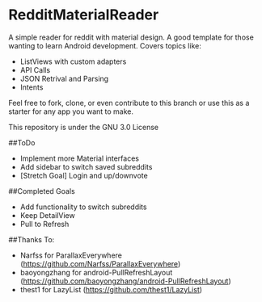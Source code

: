 # RedditMaterialReader

A simple reader for reddit with material design. A good template for those wanting to learn Android development.
Covers topics like:
  - ListViews with custom adapters
  - API Calls
  - JSON Retrival and Parsing
  - Intents

 Feel free to fork, clone, or even contribute to this branch or use this as a starter for any app you want to make.

 This repository is under the GNU 3.0 License

##ToDo
  - Implement more Material interfaces
  - Add sidebar to switch saved subreddits
  - [Stretch Goal] Login and up/downvote

##Completed Goals
  - Add functionality to switch subreddits
  - Keep DetailView
  - Pull to Refresh

##Thanks To:
  - Narfss for ParallaxEverywhere (https://github.com/Narfss/ParallaxEverywhere)
  - baoyongzhang for android-PullRefreshLayout (https://github.com/baoyongzhang/android-PullRefreshLayout)
  - thest1 for LazyList (https://github.com/thest1/LazyList)